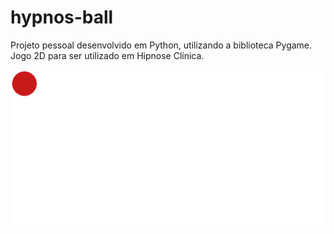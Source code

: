 # hypnos-ball
Projeto pessoal desenvolvido em Python, utilizando a biblioteca Pygame.
Jogo 2D para ser utilizado em Hipnose Clínica.

![](exemple.png)
